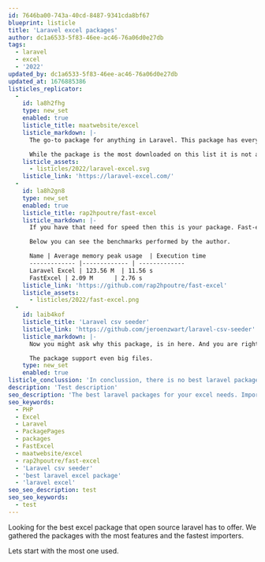 ```yaml
---
id: 7646ba00-743a-40cd-8487-9341cda8bf67
blueprint: listicle
title: 'Laravel excel packages'
author: dc1a6533-5f83-46ee-ac46-76a06d0e27db
tags:
  - laravel
  - excel
  - '2022'
updated_by: dc1a6533-5f83-46ee-ac46-76a06d0e27db
updated_at: 1676885386
listicles_replicator:
  -
    id: la8h2fhg
    type: new_set
    enabled: true
    listicle_title: maatwebsite/excel
    listicle_markdown: |-
      The go-to package for anything in Laravel. This package has everything you want. Imports and exports. The package allows you to get started as quickly as 5 minutes. 

      While the package is the most downloaded on this list it is not as fast as the next package.
    listicle_assets:
      - listicles/2022/laravel-excel.svg
    listicle_link: 'https://laravel-excel.com/'
  -
    id: la8h2gn8
    type: new_set
    enabled: true
    listicle_title: rap2hpoutre/fast-excel
    listicle_markdown: |-
      If you have that need for speed then this is your package. Fast-excel allows you to do fast in and exports. Note that the goal of this package is to go fast, meaning that it might not have all the features you need. make sure to check the features you need are included. 

      Below you can see the benchmarks performed by the author. 	

      Name | Average memory peak usage  | Execution time
      ------------- |------------- | -------------
      Laravel Excel | 123.56 M  | 11.56 s
      FastExcel | 2.09 M	  | 2.76 s
    listicle_link: 'https://github.com/rap2hpoutre/fast-excel'
    listicle_assets:
      - listicles/2022/fast-excel.png
  -
    id: laib4kof
    listicle_title: 'Laravel csv seeder'
    listicle_link: 'https://github.com/jeroenzwart/laravel-csv-seeder'
    listicle_markdown: |-
      Now you might ask why this package, is in here. And you are right. It is not like the other packages on this list. It is something you help you develop faster locally. Laravel csv seeder allows you to use a csv to fill your database, no more creating huge seeder files. Use a csv file! 

      The package support even big files.
    type: new_set
    enabled: true
listicle_conclussion: 'In conclussion, there is no best laravel package for everyones excel needs. It all depends on your requirements. For most use cases we recommend you to use maatwebsite/excel. But if you need that speed use rap2hpoutre/fast-excel.'
description: 'Test description'
seo_description: 'The best laravel packages for your excel needs. Import and export your eloquent models to excel or CSV.'
seo_keywords:
  - PHP
  - Excel
  - Laravel
  - PackagePages
  - packages
  - FastExcel
  - maatwebsite/excel
  - rap2hpoutre/fast-excel
  - 'Laravel csv seeder'
  - 'best laravel excel package'
  - 'laravel excel'
seo_seo_description: test
seo_seo_keywords:
  - test
---
```

Looking for the best excel package that open source laravel has to offer. We gathered the packages with the most features and the fastest importers. 

Lets start with the most one used.
